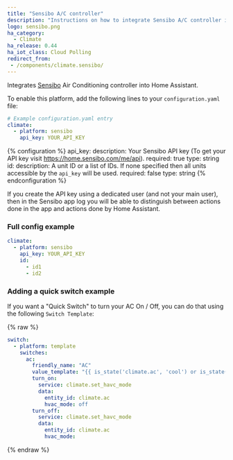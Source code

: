 ```yaml
---
title: "Sensibo A/C controller"
description: "Instructions on how to integrate Sensibo A/C controller into Home Assistant."
logo: sensibo.png
ha_category:
  - Climate
ha_release: 0.44
ha_iot_class: Cloud Polling
redirect_from:
 - /components/climate.sensibo/
---
```


Integrates [Sensibo](https://sensibo.com) Air Conditioning controller into Home Assistant.

To enable this platform, add the following lines to your `configuration.yaml` file:

```yaml
# Example configuration.yaml entry
climate:
  - platform: sensibo
    api_key: YOUR_API_KEY
```

{% configuration %}
api_key:
  description: Your Sensibo API key (To get your API key visit <https://home.sensibo.com/me/api>).
  required: true
  type: string
id:
  description: A unit ID or a list of IDs. If none specified then all units accessible by the `api_key` will be used.
  required: false
  type: string
{% endconfiguration %}

<p class="note">
If you create the API key using a dedicated user (and not your main user),
then in the Sensibo app log you will be able to distinguish between actions
done in the app and actions done by Home Assistant.
</p>

### Full config example
```yaml
climate:
  - platform: sensibo
    api_key: YOUR_API_KEY
    id:
      - id1
      - id2
```

### Adding a quick switch example

If you want a "Quick Switch" to turn your AC On / Off, you can do that using the following `Switch Template`:

{% raw %}
```yaml
switch:
  - platform: template
    switches:
      ac:
        friendly_name: "AC"
        value_template: "{{ is_state('climate.ac', 'cool') or is_state('climate.ac', 'heat') or is_state('climate.ac', 'dry') or is_state('climate.ac', 'heat')}}"
        turn_on:
          service: climate.set_havc_mode
          data:
            entity_id: climate.ac
            hvac_mode: off
        turn_off:
          service: climate.set_havc_mode
          data:
            entity_id: climate.ac
            hvac_mode: 
```
{% endraw %}
